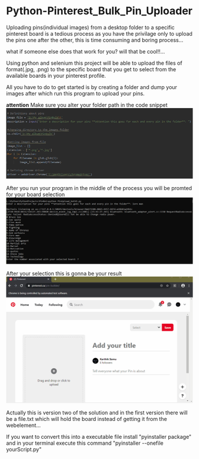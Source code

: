 # Python-Pinterest_Bulk_Pin_Uploader
Uploading pins(individual images) from a desktop folder to a specific pinterest board is a tedious process as you have the privilage
only to upload the pins one after the other, this is time consuming and boring process...

what if someone else does that work for you? will that be cool!!...

Using python and selenium this project will be able to upload the files of format(.jpg, .png) to the specific board that you get to select from the available boards in your pinterest profile.

All you have to do to get started is by creating a folder and dump your images after which run this program to upload your pins.

**attention**
Make sure you alter your folder path in the code snippet
![Folder/Path](MetaData/FolderPath.PNG)

After you run your program in the middle of the process you will be promted for your board selection
![BoardSelect](MetaData/BoardSelect.PNG)

After your selection this is gonna be your result
![Final Result](MetaData/Final.gif)

Actually this is version two of the solution and in the first version there will be a file.txt which will hold the board instead of getting it from the webelement...

If you want to convert this into a executable file install "pyinstaller package" and in your terminal execute this command 
"pyinstaller --onefile yourScript.py"
